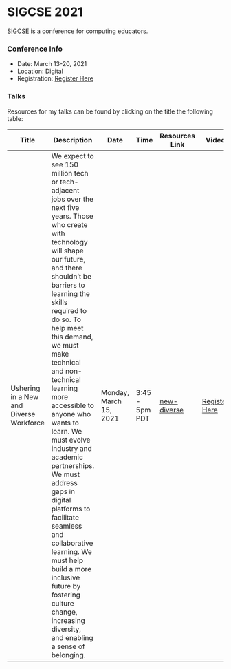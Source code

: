 # SIGCSE 2021

[SIGCSE](http://www.sigcse2021.sigcse.org/) is a conference for computing educators.  

### Conference Info
- Date: March 13-20, 2021
- Location: Digital
- Registration: [Register Here](http://www.sigcse2021.sigcse.org/)

### Talks

Resources for my talks can be found by clicking on the title the following table:

| Title | Description | Date | Time | Resources Link | Video |
|-------|-------------|------|------|----------------|-------|
| Ushering in a New and Diverse Workforce | We expect to see 150 million tech or tech-adjacent jobs over the next five years. Those who create with technology will shape our future, and there shouldn’t be barriers to learning the skills required to do so. To help meet this demand, we must make technical and non-technical learning more accessible to anyone who wants to learn. We must evolve industry and academic partnerships. We must address gaps in digital platforms to facilitate seamless and collaborative learning. We must help build a more inclusive future by fostering culture change, increasing diversity, and enabling a sense of belonging. | Monday, March 15, 2021 | 3:45 - 5pm PDT | [new-diverse](2021-sigcse-diverse.md) | [Register Here](http://sigcse2021.sigcse.org/schedule/supportersessions/) |